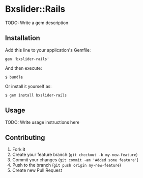 # Bxslider::Rails

TODO: Write a gem description

## Installation

Add this line to your application's Gemfile:

    gem 'bxslider-rails'

And then execute:

    $ bundle

Or install it yourself as:

    $ gem install bxslider-rails

## Usage

TODO: Write usage instructions here

## Contributing

1. Fork it
2. Create your feature branch (`git checkout -b my-new-feature`)
3. Commit your changes (`git commit -am 'Added some feature'`)
4. Push to the branch (`git push origin my-new-feature`)
5. Create new Pull Request
